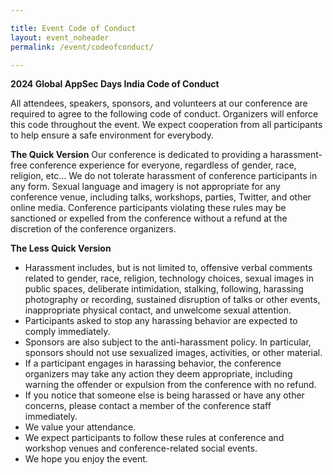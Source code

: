 ```yaml
---

title: Event Code of Conduct
layout: event_noheader
permalink: /event/codeofconduct/

---
```

**2024 Global AppSec Days India Code of Conduct**

All attendees, speakers, sponsors, and volunteers at our conference are required to agree to the following code of conduct. Organizers will enforce this code throughout the event. We expect cooperation from all participants to help ensure a safe environment for everybody.

**The Quick Version**
Our conference is dedicated to providing a harassment-free conference experience for everyone, regardless of gender, race, religion, etc… We do not tolerate harassment of conference participants in any form. Sexual language and imagery is not appropriate for any conference venue, including talks, workshops, parties, Twitter, and other online media. Conference participants violating these rules may be sanctioned or expelled from the conference without a refund at the discretion of the conference organizers.

**The Less Quick Version**
+ Harassment includes, but is not limited to, offensive verbal comments related to gender, race, religion, technology choices, sexual images in public spaces, deliberate intimidation, stalking, following, harassing photography or recording, sustained disruption of talks or other events, inappropriate physical contact, and unwelcome sexual attention.
+ Participants asked to stop any harassing behavior are expected to comply immediately.
+ Sponsors are also subject to the anti-harassment policy. In particular, sponsors should not use sexualized images, activities, or other material.
+ If a participant engages in harassing behavior, the conference organizers may take any action they deem appropriate, including warning the offender or expulsion from the conference with no refund.
+ If you notice that someone else is being harassed or have any other concerns, please contact a member of the conference staff immediately.
+ We value your attendance.
+ We expect participants to follow these rules at conference and workshop venues and conference-related social events.
+ We hope you enjoy the event.
